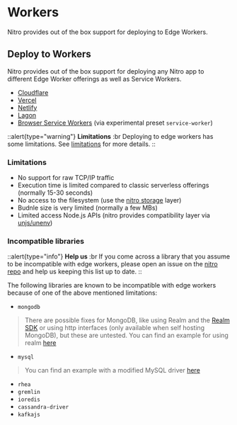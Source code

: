 # Workers

Nitro provides out of the box support for deploying to Edge Workers.

## Deploy to Workers

Nitro provides out of the box support for deploying any Nitro app to different Edge Worker offerings as well as Service Workers.

- [Cloudflare](/deploy/providers/cloudflare)
- [Vercel](/deploy/providers/vercel#vercel-edge-functions)
- [Netlify](/deploy/providers/netlify#netlify-edge-functions)
- [Lagon](/deploy/providers/lagon)
- [Browser Service Workers](https://developer.mozilla.org/en-US/docs/Web/API/Service_Worker_API) (via experimental preset `service-worker`)

::alert{type="warning"}
**Limitations**
:br
Deploying to edge workers has some limitations. See [limitations](/deploy/workers/#limitations) for more details.
::

### Limitations

- No support for raw TCP/IP traffic
- Execution time is limited compared to classic serverless offerings (normally 15-30 seconds)
- No access to the filesystem (use the [nitro storage](/guide/introduction/storage) layer)
- Budnle size is very limited (normally a few MBs)
- Limited access Node.js APIs (nitro provides compatibility layer via [unjs/unenv](https://github.com/unjs/unenv))

### Incompatible libraries

::alert{type="info"}
**Help us**
:br
If you come across a library that you assume to be incompatible with edge workers, please open an issue on the [nitro repo](https://github.com/unjs/nitro/issues/new/choose) and help us keeping this list up to date.
::

The following libraries are known to be incompatible with edge workers because of one of the above mentioned limitations:

- `mongodb`

> There are possible fixes for MongoDB, like using Realm and the [Realm SDK](https://www.mongodb.com/docs/realm/sdk/node/) or
> using http interfaces (only available when self hosting MongoDB), but these are untested. You can find an example for using realm [here](https://github.com/albionstatus/albionstatus-backend/)

- `mysql`

> You can find an example with a modified MySQL driver [here](https://github.com/cloudflare/worker-template-mysql)

- `rhea`
- `gremlin`
- `ioredis`
- `cassandra-driver`
- `kafkajs`
